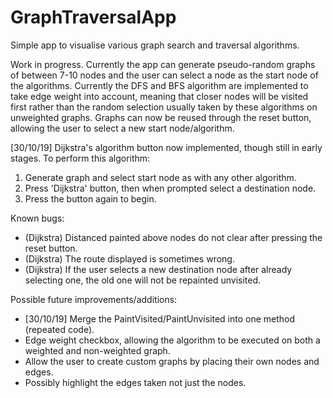 # GraphTraversalApp
Simple app to visualise various graph search and traversal algorithms.

Work in progress.
Currently the app can generate pseudo-random graphs of between 7-10 nodes and the user can select a node as the start node of the algorithms. Currently the DFS and BFS algorithm are implemented to take edge weight into account, meaning that closer nodes will be visited first rather than the random selection usually taken by these algorithms on unweighted graphs. 
Graphs can now be reused through the reset button, allowing the user to select a new start node/algorithm.

[30/10/19] Dijkstra's algorithm button now implemented, though still in early stages.
To perform this algorithm:
1. Generate graph and select start node as with any other algorithm.
2. Press 'Dijkstra' button, then when prompted select a destination node.
3. Press the button again to begin.

Known bugs:
- (Dijkstra) Distanced painted above nodes do not clear after pressing the reset button.
- (Dijkstra) The route displayed is sometimes wrong.
- (Dijkstra) If the user selects a new destination node after already selecting one, the old one will not be repainted unvisited.

Possible future improvements/additions: 
- [30/10/19] Merge the PaintVisited/PaintUnvisited into one method (repeated code).
- Edge weight checkbox, allowing the algorithm to be executed on both a weighted and non-weighted graph. 
- Allow the user to create custom graphs by placing their own nodes and edges.
- Possibly highlight the edges taken not just the nodes.
